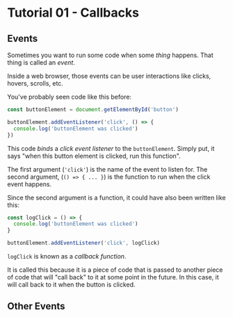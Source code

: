 # Tutorial 01 - Callbacks

## Events

Sometimes you want to run some code when some *thing* happens. That thing is called an *event*.

Inside a web browser, those events can be user interactions like clicks, hovers, scrolls, etc.

You've probably seen code like this before:

```javascript
const buttonElement = document.getElementById('button')

buttonElement.addEventListener('click', () => {
  console.log('buttonElement was clicked')
})
```

This code *binds* a *click event listener* to the `buttonElement`. Simply put, it says "when this button element is clicked, run this function".

The first argument (`'click'`) is the name of the event to listen for. The second argument, (`() => { ... }`) is the function to run when the click event happens.

Since the second argument is a function, it could have also been written like this:

```javascript
const logClick = () => {
  console.log('buttonElement was clicked')
}

buttonElement.addEventListener('click', logClick)
```

`logClick` is known as a *callback function*.

It is called this because it is a piece of code that is passed to another piece of code that will "call back" to it at some point in the future. In this case, it will call back to it when the button is clicked.

## Other Events


